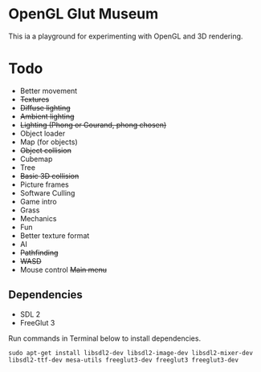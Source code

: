 
# OpenGL Glut Museum

This ia a playground for experimenting with OpenGL and 3D rendering.

# Todo
 - Better movement
 - ~~Textures~~
 - ~~Diffuse lighting~~
 - ~~Ambient lighting~~
 - ~~Lighting (Phong or Gourand, phong chosen)~~
 - Object loader
 - Map (for objects)
 - ~~Object collision~~
 - Cubemap
 - Tree
 - ~~Basic 3D collision~~
 - Picture frames
 - Software Culling
 - Game intro
 - Grass
 - Mechanics
 - Fun
 - Better texture format
 - AI
 - ~~Pathfinding~~
 - ~~WASD~~
 - Mouse control
 ~~Main menu~~

## Dependencies

 - SDL 2
 - FreeGlut 3

Run commands in Terminal below to install dependencies.

```
sudo apt-get install libsdl2-dev libsdl2-image-dev libsdl2-mixer-dev libsdl2-ttf-dev mesa-utils freeglut3-dev freeglut3 freeglut3-dev
```
